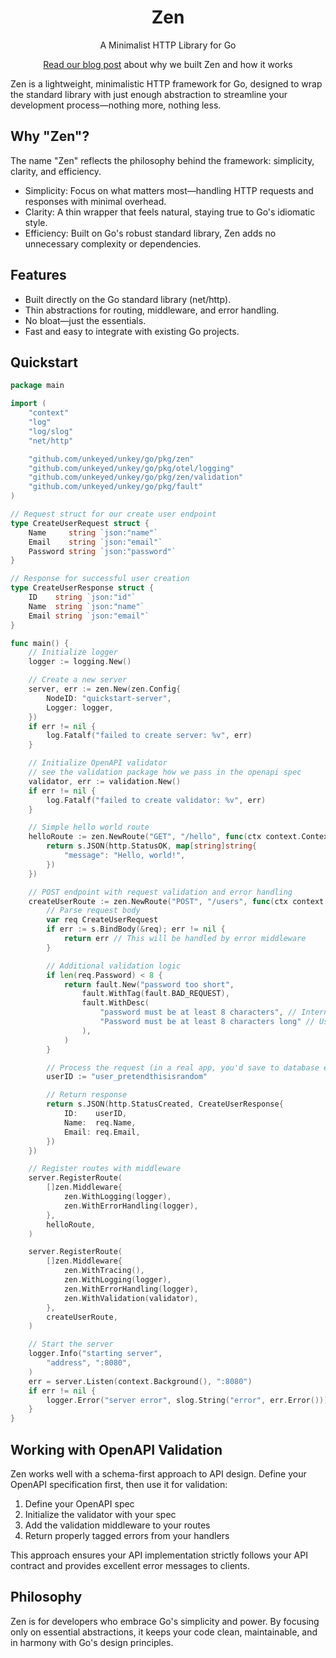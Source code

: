 <div align="center">
    <h1 align="center">Zen</h1>
    <p>A Minimalist HTTP Library for Go</p>
    <p><a href="http://www.unkey.com/blog/zen">Read our blog post</a> about why we built Zen and how it works</p>
</div>


Zen is a lightweight, minimalistic HTTP framework for Go, designed to wrap the
standard library with just enough abstraction to streamline your development
process—nothing more, nothing less.

## Why "Zen"?
The name "Zen" reflects the philosophy behind the framework: simplicity,
clarity, and efficiency.

- Simplicity: Focus on what matters most—handling HTTP requests and responses
  with minimal overhead.
- Clarity: A thin wrapper that feels natural, staying true to Go's idiomatic
  style.
- Efficiency: Built on Go's robust standard library, Zen adds no unnecessary
  complexity or dependencies.

## Features
- Built directly on the Go standard library (net/http).
- Thin abstractions for routing, middleware, and error handling.
- No bloat—just the essentials.
- Fast and easy to integrate with existing Go projects.

## Quickstart

```go
package main

import (
	"context"
	"log"
	"log/slog"
	"net/http"

	"github.com/unkeyed/unkey/go/pkg/zen"
	"github.com/unkeyed/unkey/go/pkg/otel/logging"
	"github.com/unkeyed/unkey/go/pkg/zen/validation"
	"github.com/unkeyed/unkey/go/pkg/fault"
)

// Request struct for our create user endpoint
type CreateUserRequest struct {
	Name     string `json:"name"`
	Email    string `json:"email"`
	Password string `json:"password"`
}

// Response for successful user creation
type CreateUserResponse struct {
	ID    string `json:"id"`
	Name  string `json:"name"`
	Email string `json:"email"`
}

func main() {
	// Initialize logger
	logger := logging.New()

	// Create a new server
	server, err := zen.New(zen.Config{
		NodeID: "quickstart-server",
		Logger: logger,
	})
	if err != nil {
		log.Fatalf("failed to create server: %v", err)
	}

	// Initialize OpenAPI validator
	// see the validation package how we pass in the openapi spec
	validator, err := validation.New()
	if err != nil {
		log.Fatalf("failed to create validator: %v", err)
	}

	// Simple hello world route
	helloRoute := zen.NewRoute("GET", "/hello", func(ctx context.Context, s *zen.Session) error {
		return s.JSON(http.StatusOK, map[string]string{
			"message": "Hello, world!",
		})
	})

	// POST endpoint with request validation and error handling
	createUserRoute := zen.NewRoute("POST", "/users", func(ctx context.Context, s *zen.Session) error {
		// Parse request body
		var req CreateUserRequest
		if err := s.BindBody(&req); err != nil {
			return err // This will be handled by error middleware
		}

		// Additional validation logic
		if len(req.Password) < 8 {
			return fault.New("password too short",
				fault.WithTag(fault.BAD_REQUEST),
				fault.WithDesc(
					"password must be at least 8 characters", // Internal description
					"Password must be at least 8 characters long" // User-facing message
				),
			)
		}

		// Process the request (in a real app, you'd save to database etc.)
		userID := "user_pretendthisisrandom"

		// Return response
		return s.JSON(http.StatusCreated, CreateUserResponse{
			ID:    userID,
			Name:  req.Name,
			Email: req.Email,
		})
	})

	// Register routes with middleware
	server.RegisterRoute(
		[]zen.Middleware{
			zen.WithLogging(logger),
			zen.WithErrorHandling(logger),
		},
		helloRoute,
	)

	server.RegisterRoute(
		[]zen.Middleware{
			zen.WithTracing(),
			zen.WithLogging(logger),
			zen.WithErrorHandling(logger),
			zen.WithValidation(validator),
		},
		createUserRoute,
	)

	// Start the server
	logger.Info("starting server",
		"address", ":8080",
	)
	err = server.Listen(context.Background(), ":8080")
	if err != nil {
		logger.Error("server error", slog.String("error", err.Error()))
	}
}
```

## Working with OpenAPI Validation

Zen works well with a schema-first approach to API design. Define your OpenAPI specification first, then use it for validation:

1. Define your OpenAPI spec
2. Initialize the validator with your spec
3. Add the validation middleware to your routes
4. Return properly tagged errors from your handlers

This approach ensures your API implementation strictly follows your API contract and provides excellent error messages to clients.

## Philosophy

Zen is for developers who embrace Go's simplicity and power. By focusing only
on essential abstractions, it keeps your code clean, maintainable, and in
harmony with Go's design principles.

